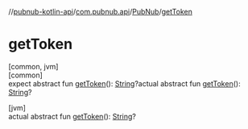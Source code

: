 //[pubnub-kotlin-api](../../../index.md)/[com.pubnub.api](../index.md)/[PubNub](index.md)/[getToken](get-token.md)

# getToken

[common, jvm]\
[common]\
expect abstract fun [getToken](get-token.md)(): [String](https://kotlinlang.org/api/latest/jvm/stdlib/kotlin/-string/index.html)?actual abstract fun [getToken](get-token.md)(): [String](https://kotlinlang.org/api/latest/jvm/stdlib/kotlin/-string/index.html)?

[jvm]\
actual abstract fun [getToken](get-token.md)(): [String](https://kotlinlang.org/api/latest/jvm/stdlib/kotlin/-string/index.html)?
